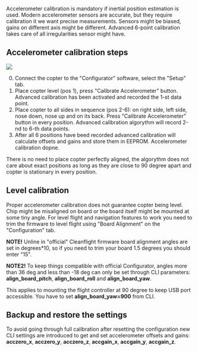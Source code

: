 Accelerometer calibration is mandatory if inertial position estimation is used. Modern accelerometer sensors are accurate, but they require calibration it we want precise measurements. Sensors might be biased, gains on different axis might be different. Advanced 6-point calibration takes care of all irregularities sensor might have.

## Accelerometer calibration steps

![](https://github.com/digitalentity/nav-rewrite-docs/blob/master/docs/assets/acc-calibration-positions.jpg)

0. Connect the copter to the "Configurator" software, select the "Setup" tab.
1. Place copter level (pos 1), press "Calibrate Accelerometer" button. Advanced calibration has been activated and recorded the 1-st data point.
2. Place copter to all sides in sequence (pos 2-6): on right side, left side, nose down, nose up and on its back. Press "Calibrate Accelerometer" button in every position. Advanced calibration algorythm will record 2-nd to 6-th data points.
3. After all 6 positions have beed recorded advanced calibration will calculate offsets and gains and store them in EEPROM. Accelerometer calibration dopne.

There is no need to place copter perfectly aligned, the algorythm does not care about exact positions as long as they are close to 90 degree apart and copter is stationary in every position.

## Level calibration

Proper accelerometer calibration does not guarantee copter being level. Chip might be misaligned on board or the board itself might be mounted at some tiny angle. For level flight and navigation features to work you need to trim the firmware to level flight using "Board Alignment" on the "Configuration" tab. 

**NOTE!** Unline in "official" Cleanflight firmware board alignment angles are set in degrees*10, so if you need to trim your board 1.5 degrees you should enter "15".

**NOTE2!** To keep things compatible with official Configurator, angles more than 36 deg and less than -18 deg can only be set through CLI parameters: **align_board_pitch**, **align_board_roll** and **align_board_yaw**. 

This applies to mounting the flight controller at 90 degree to keep USB port accessible. You have to set **align_board_yaw=900** from CLI.

## Backup and restore the settings

To avoid going through full calibration after resetting the configuration new CLI settings are introduced to get and set accelerometer offsets and gains: **acczero_x**, **acczero_y**, **acczero_z**, **accgain_x**, **accgain_y**, **accgain_z**.
